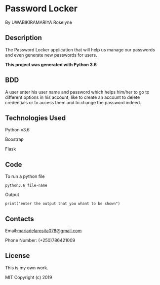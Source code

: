 # Password Locker

By UWABIKIRAMARIYA Roselyne
## Description

The Password Locker application that will help us manage our passwords and even generate new passwords for users.

**This project was generated with Python 3.6** 

## BDD

A user enter his user name and password which helps him/her to go to different options in his account, like to create an account to delete credentials or to access them and to change the password indeed.

## Technologies Used

Python v3.6

Boostrap

Flask

## Code

To run a python file

`python3.6 file-name`

Output

`print("enter the output that you whant to be shown")`


## Contacts
Email:mariadelarosita078@gmail.com

Phone Number: (+250)786421009

## License
This is my own work.

MIT Copyright (c) 2019

